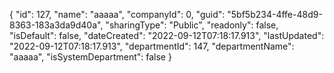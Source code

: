 {
  "id": 127,
  "name": "aaaaa",
  "companyId": 0,
  "guid": "5bf5b234-4ffe-48d9-8363-183a3da9d40a",
  "sharingType": "Public",
  "readonly": false,
  "isDefault": false,
  "dateCreated": "2022-09-12T07:18:17.913",
  "lastUpdated": "2022-09-12T07:18:17.913",
  "departmentId": 147,
  "departmentName": "aaaaa",
  "isSystemDepartment": false
}
